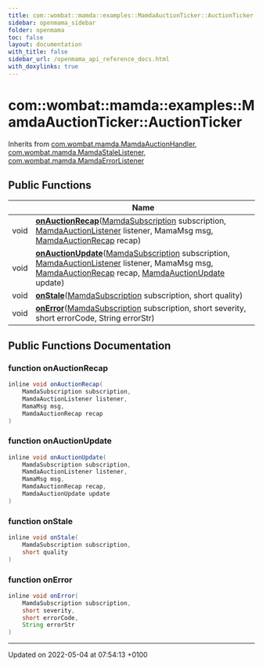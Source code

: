 ```yaml
---
title: com::wombat::mamda::examples::MamdaAuctionTicker::AuctionTicker
sidebar: openmama_sidebar
folder: openmama
toc: false
layout: documentation
with_title: false
sidebar_url: /openmama_api_reference_docs.html
with_doxylinks: true
---
```


# com::wombat::mamda::examples::MamdaAuctionTicker::AuctionTicker





Inherits from [com.wombat.mamda.MamdaAuctionHandler](interfacecom_1_1wombat_1_1mamda_1_1MamdaAuctionHandler.html), [com.wombat.mamda.MamdaStaleListener](interfacecom_1_1wombat_1_1mamda_1_1MamdaStaleListener.html), [com.wombat.mamda.MamdaErrorListener](interfacecom_1_1wombat_1_1mamda_1_1MamdaErrorListener.html)

## Public Functions

|                | Name           |
| -------------- | -------------- |
| void | **[onAuctionRecap](classcom_1_1wombat_1_1mamda_1_1examples_1_1MamdaAuctionTicker_1_1AuctionTicker.html#function-onauctionrecap)**([MamdaSubscription](classcom_1_1wombat_1_1mamda_1_1MamdaSubscription.html) subscription, [MamdaAuctionListener](classcom_1_1wombat_1_1mamda_1_1MamdaAuctionListener.html) listener, MamaMsg msg, [MamdaAuctionRecap](interfacecom_1_1wombat_1_1mamda_1_1MamdaAuctionRecap.html) recap) |
| void | **[onAuctionUpdate](classcom_1_1wombat_1_1mamda_1_1examples_1_1MamdaAuctionTicker_1_1AuctionTicker.html#function-onauctionupdate)**([MamdaSubscription](classcom_1_1wombat_1_1mamda_1_1MamdaSubscription.html) subscription, [MamdaAuctionListener](classcom_1_1wombat_1_1mamda_1_1MamdaAuctionListener.html) listener, MamaMsg msg, [MamdaAuctionRecap](interfacecom_1_1wombat_1_1mamda_1_1MamdaAuctionRecap.html) recap, [MamdaAuctionUpdate](interfacecom_1_1wombat_1_1mamda_1_1MamdaAuctionUpdate.html) update) |
| void | **[onStale](classcom_1_1wombat_1_1mamda_1_1examples_1_1MamdaAuctionTicker_1_1AuctionTicker.html#function-onstale)**([MamdaSubscription](classcom_1_1wombat_1_1mamda_1_1MamdaSubscription.html) subscription, short quality) |
| void | **[onError](classcom_1_1wombat_1_1mamda_1_1examples_1_1MamdaAuctionTicker_1_1AuctionTicker.html#function-onerror)**([MamdaSubscription](classcom_1_1wombat_1_1mamda_1_1MamdaSubscription.html) subscription, short severity, short errorCode, String errorStr) |

## Public Functions Documentation

### function onAuctionRecap

```java
inline void onAuctionRecap(
    MamdaSubscription subscription,
    MamdaAuctionListener listener,
    MamaMsg msg,
    MamdaAuctionRecap recap
)
```


### function onAuctionUpdate

```java
inline void onAuctionUpdate(
    MamdaSubscription subscription,
    MamdaAuctionListener listener,
    MamaMsg msg,
    MamdaAuctionRecap recap,
    MamdaAuctionUpdate update
)
```


### function onStale

```java
inline void onStale(
    MamdaSubscription subscription,
    short quality
)
```


### function onError

```java
inline void onError(
    MamdaSubscription subscription,
    short severity,
    short errorCode,
    String errorStr
)
```


-------------------------------

Updated on 2022-05-04 at 07:54:13 +0100